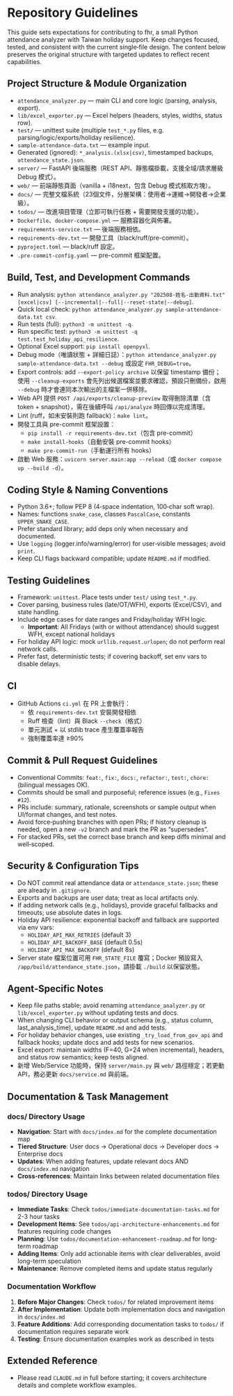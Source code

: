 # Repository Guidelines

This guide sets expectations for contributing to fhr, a small Python attendance analyzer with Taiwan holiday support. Keep changes focused, tested, and consistent with the current single‑file design. The content below preserves the original structure with targeted updates to reflect recent capabilities.

## Project Structure & Module Organization
- `attendance_analyzer.py` — main CLI and core logic (parsing, analysis, export).
- `lib/excel_exporter.py` — Excel helpers (headers, styles, widths, status row).
- `test/` — unittest suite (multiple `test_*.py` files, e.g. parsing/logic/exports/holiday resilience).
- `sample-attendance-data.txt` — example input.
- Generated (ignored): `*_analysis.(xlsx|csv)`, timestamped backups, `attendance_state.json`.
- `server/` — FastAPI 後端服務（REST API、靜態檔掛載，支援全域/請求層級 Debug 模式）。
- `web/` — 前端靜態頁面（vanilla + i18next，包含 Debug 模式核取方塊）。
- `docs/` — 完整文檔系統（23個文件，分層架構：使用者→運維→開發者→企業級）。
- `todos/` — 改進項目管理（立即可執行任務 + 需要開發支援的功能）。
- `Dockerfile`、`docker-compose.yml` — 服務容器化與佈署。
- `requirements-service.txt` — 後端服務相依。
- `requirements-dev.txt` — 開發工具（black/ruff/pre-commit）。
- `pyproject.toml` — black/ruff 設定。
- `.pre-commit-config.yaml` — pre-commit 框架配置。

## Build, Test, and Development Commands
- Run analysis: `python attendance_analyzer.py "202508-姓名-出勤資料.txt" [excel|csv] [--incremental|--full|--reset-state|--debug]`.
- Quick local check: `python attendance_analyzer.py sample-attendance-data.txt csv`.
- Run tests (full): `python3 -m unittest -q`.
- Run specific test: `python3 -m unittest -q test.test_holiday_api_resilience`.
- Optional Excel support: `pip install openpyxl`.
- Debug mode（唯讀狀態 + 詳細日誌）：`python attendance_analyzer.py sample-attendance-data.txt --debug` 或設定 `FHR_DEBUG=true`。
- Export controls: add `--export-policy archive` 以保留 timestamp 備份；使用 `--cleanup-exports` 會先列出候選檔案並要求確認，預設只刪備份，啟用 `--debug` 時才會連同本次輸出的主檔案一併移除。
- Web API 提供 `POST /api/exports/cleanup-preview` 取得刪除清單（含 token + snapshot），需在後續呼叫 `/api/analyze` 時回傳以完成清理。
 - Lint (ruff，如未安裝則跑 fallback)：`make lint`。
 - 開發工具與 pre-commit 框架設置：
   - `pip install -r requirements-dev.txt`（包含 pre-commit）
   - `make install-hooks`（自動安裝 pre-commit hooks）
   - `make pre-commit-run`（手動運行所有 hooks）
 - 啟動 Web 服務：`uvicorn server.main:app --reload`（或 `docker compose up --build -d`）。

## Coding Style & Naming Conventions
- Python 3.6+; follow PEP 8 (4‑space indentation, 100‑char soft wrap).
- Names: functions `snake_case`, classes `PascalCase`, constants `UPPER_SNAKE_CASE`.
- Prefer standard library; add deps only when necessary and documented.
- Use `logging` (logger.info/warning/error) for user‑visible messages; avoid `print`.
- Keep CLI flags backward compatible; update `README.md` if modified.

## Testing Guidelines
- Framework: `unittest`. Place tests under `test/` using `test_*.py`.
- Cover parsing, business rules (late/OT/WFH), exports (Excel/CSV), and state handling.
- Include edge cases for date ranges and Friday/holiday WFH logic.
  - **Important**: All Fridays (with or without attendance) should suggest WFH, except national holidays
- For holiday API logic: mock `urllib.request.urlopen`; do not perform real network calls.
- Prefer fast, deterministic tests; if covering backoff, set env vars to disable delays.

## CI
- GitHub Actions `ci.yml` 在 PR 上會執行：
  - 依 `requirements-dev.txt` 安裝開發相依
  - Ruff 檢查（lint）與 Black `--check`（格式）
  - 單元測試 + 以 stdlib trace 產生覆蓋率報告
  - 強制覆蓋率達 ≥90%

## Commit & Pull Request Guidelines
- Conventional Commits: `feat:`, `fix:`, `docs:`, `refactor:`, `test:`, `chore:` (bilingual messages OK).
- Commits should be small and purposeful; reference issues (e.g., `Fixes #12`).
- PRs include: summary, rationale, screenshots or sample output when UI/format changes, and test notes.
- Avoid force‑pushing branches with open PRs; if history cleanup is needed, open a new `-v2` branch and mark the PR as “supersedes”.
- For stacked PRs, set the correct base branch and keep diffs minimal and well‑scoped.

## Security & Configuration Tips
- Do NOT commit real attendance data or `attendance_state.json`; these are already in `.gitignore`.
- Exports and backups are user data; treat as local artifacts only.
- If adding network calls (e.g., holidays), provide graceful fallbacks and timeouts; use absolute dates in logs.
- Holiday API resilience: exponential backoff and fallback are supported via env vars:
  - `HOLIDAY_API_MAX_RETRIES` (default 3)
  - `HOLIDAY_API_BACKOFF_BASE` (default 0.5s)
  - `HOLIDAY_API_MAX_BACKOFF` (default 8s)
 - Server state 檔案位置可用 `FHR_STATE_FILE` 覆寫；Docker 預設寫入 `/app/build/attendance_state.json`，請掛載 `./build` 以保留狀態。

## Agent‑Specific Notes
- Keep file paths stable; avoid renaming `attendance_analyzer.py` or `lib/excel_exporter.py` without updating tests and docs.
- When changing CLI behavior or output schema (e.g., status column, last_analysis_time), update `README.md` and add tests.
- For holiday behavior changes, use existing `_try_load_from_gov_api` and fallback hooks; update docs and add tests for new scenarios.
- Excel export: maintain widths (F=40, G=24 when incremental), headers, and status row semantics; keep tests aligned.
- 新增 Web/Service 功能時，保持 `server/main.py` 與 `web/` 路徑穩定；若更動 API，務必更新 `docs/service.md` 與前端。

## Documentation & Task Management

### docs/ Directory Usage
- **Navigation**: Start with `docs/index.md` for the complete documentation map
- **Tiered Structure**: User docs → Operational docs → Developer docs → Enterprise docs
- **Updates**: When adding features, update relevant docs AND `docs/index.md` navigation
- **Cross-references**: Maintain links between related documentation files

### todos/ Directory Usage
- **Immediate Tasks**: Check `todos/immediate-documentation-tasks.md` for 2-3 hour tasks
- **Development Items**: See `todos/api-architecture-enhancements.md` for features requiring code changes
- **Planning**: Use `todos/documentation-enhancement-roadmap.md` for long-term roadmap
- **Adding Items**: Only add actionable items with clear deliverables, avoid long-term speculation
- **Maintenance**: Remove completed items and update status regularly

### Documentation Workflow
1. **Before Major Changes**: Check `todos/` for related improvement items
2. **After Implementation**: Update both implementation docs and navigation in `docs/index.md`
3. **Feature Additions**: Add corresponding documentation tasks to `todos/` if documentation requires separate work
4. **Testing**: Ensure documentation examples work as described in tests

## Extended Reference
- Please read `CLAUDE.md` in full before starting; it covers architecture details and complete workflow examples.
